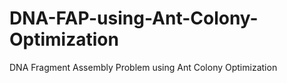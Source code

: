 # DNA-FAP-using-Ant-Colony-Optimization
DNA Fragment Assembly Problem using Ant Colony Optimization
